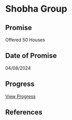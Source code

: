 # Shobha Group

## Promise

Offered 50 Houses

## Date of Promise

04/08/2024

## Progress

[View Progress](../progress/shobha_group.md)

## References

